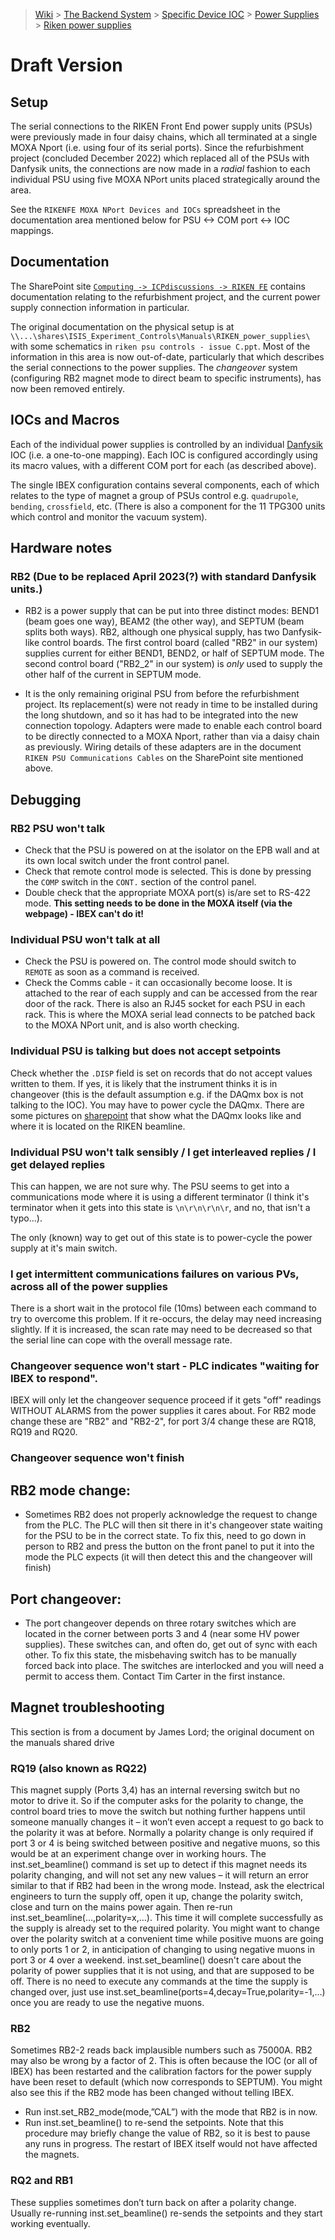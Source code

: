 > [Wiki](Home) > [The Backend System](The-Backend-System) > [Specific Device IOC](Specific-Device-IOC) > [Power Supplies](Power-Supplies) > [Riken power supplies](Riken-power-supplies)

# Draft Version

## Setup

The serial connections to the RIKEN Front End power supply units (PSUs) were previously made in four daisy chains, which all terminated at a single MOXA Nport (i.e. using four of its serial ports).  Since the refurbishment project (concluded December 2022) which replaced all of the PSUs with Danfysik units, the connections are now made in a _radial_ fashion to each individual PSU using five MOXA NPort units placed strategically around the area.

See the `RIKENFE MOXA NPort Devices and IOCs` spreadsheet in the documentation area mentioned below for PSU <-> COM port <-> IOC mappings.

## Documentation

The SharePoint site [`Computing -> ICPdiscussions -> RIKEN FE`](http://www.facilities.rl.ac.uk/isis/computing/ICPdiscussions/RIKEN%20FE) contains documentation relating to the refurbishment project, and the current power supply connection information in particular.

The original documentation on the physical setup is at `\\...\shares\ISIS_Experiment_Controls\Manuals\RIKEN_power_supplies\` with some schematics in `riken psu controls - issue C.ppt`.  Most of the information in this area is now out-of-date, particularly that which describes the serial connections to the power supplies.  The _changeover_ system (configuring RB2 magnet mode to direct beam to specific instruments), has now been removed entirely.

## IOCs and Macros

Each of the individual power supplies is controlled by an individual [Danfysik](https://github.com/ISISComputingGroup/ibex_developers_manual/wiki/Danfysik) IOC (i.e. a one-to-one mapping).  Each IOC is configured accordingly using its macro values, with a different COM port for each (as described above).

The single IBEX configuration contains several components, each of which relates to the type of magnet a group of PSUs control e.g. `quadrupole`, `bending`, `crossfield`, etc.  (There is also a component for the 11 TPG300 units which control and monitor the vacuum system).

## Hardware notes

### RB2 (**Due to be replaced April 2023(?) with standard Danfysik units.**)

- RB2 is a power supply that can be put into three distinct modes: BEND1 (beam goes one way), BEAM2 (the other way), and SEPTUM (beam splits both ways). RB2, although one physical supply, has two Danfysik-like control boards. The first control board (called "RB2" in our system) supplies current for either BEND1, BEND2, or half of SEPTUM mode. The second control board ("RB2_2" in our system) is *only* used to supply the other half of the current in SEPTUM mode.

- It is the only remaining original PSU from before the refurbishment project.  Its replacement(s) were not ready in time to be installed during the long shutdown, and so it has had to be integrated into the new connection topology.  Adapters were made to enable each control board to be directly connected to a MOXA Nport, rather than via a daisy chain as previously.  Wiring details of these adapters are in the document `RIKEN PSU Communications Cables` on the SharePoint site mentioned above.


## Debugging

### RB2 PSU won't talk
- Check that the PSU is powered on at the isolator on the EPB wall and at its own local switch under the front control panel.
- Check that remote control mode is selected.  This is done by pressing the `COMP` switch in the `CONT.` section of the control panel.
- Double check that the appropriate MOXA port(s) is/are set to RS-422 mode. **This setting needs to be done in the MOXA itself (via the webpage) - IBEX can't do it!**

### Individual PSU won't talk at all

- Check the PSU is powered on.  The control mode should switch to `REMOTE` as soon as a command is received.
- Check the Comms cable - it can occasionally become loose. It is attached to the rear of each supply and can be accessed from the rear door of the rack.  There is also an RJ45 socket for each PSU in each rack.  This is where the MOXA serial lead connects to be patched back to the MOXA NPort unit, and is also worth checking.

### Individual PSU is talking but does not accept setpoints
Check whether the `.DISP` field is set on records that do not accept values written to them. If yes, it is likely that the instrument thinks it is in changeover (this is the default assumption e.g. if the DAQmx box is not talking to the IOC). You may have to power cycle the DAQmx. There are some pictures on [sharepoint](https://www.facilities.rl.ac.uk/isis/computing/ICPdiscussions/Forms/AllItems.aspx?RootFolder=%2Fisis%2Fcomputing%2FICPdiscussions%2FRIKEN%20FE&FolderCTID=0x01200027AD8F05966A2748B3B04C98BB5B442B&View={F2C33C51-70E6-4343-B937-2C59A2568306}&InitialTabId=Ribbon%2EDocument&VisibilityContext=WSSTabPersistence) that show what the DAQmx looks like and where it is located on the RIKEN beamline.

### Individual PSU won't talk sensibly / I get interleaved replies / I get delayed replies

This can happen, we are not sure why. The PSU seems to get into a communications mode where it is using a different terminator (I think it's terminator when it gets into this state is `\n\r\n\r\n\r`, and no, that isn't a typo...).

The only (known) way to get out of this state is to power-cycle the power supply at it's main switch.

### I get intermittent communications failures on various PVs, across all of the power supplies

There is a short wait in the protocol file (10ms) between each command to try to overcome this problem. If it re-occurs, the delay may need increasing slightly. If it is increased, the scan rate may need to be decreased so that the serial line can cope with the overall message rate.

### Changeover sequence won't start - PLC indicates "waiting for IBEX to respond".

IBEX will only let the changeover sequence proceed if it gets "off" readings WITHOUT ALARMS from the power supplies it cares about. For RB2 mode change these are "RB2" and "RB2-2", for port 3/4 change these are RQ18, RQ19 and RQ20.

### Changeover sequence won't finish

## RB2 mode change:
- Sometimes RB2 does not properly acknowledge the request to change from the PLC. The PLC will then sit there in it's changeover state waiting for the PSU to be in the correct state. To fix this, need to go down in person to RB2 and press the button on the front panel to put it into the mode the PLC expects (it will then detect this and the changeover will finish)

## Port changeover:
- The port changeover depends on three rotary switches which are located in the corner between ports 3 and 4 (near some HV power supplies). These switches can, and often do, get out of sync with each other. To fix this state, the misbehaving switch has to be manually forced back into place. The switches are interlocked and you will need a permit to access them. Contact Tim Carter in the first instance.

## Magnet troubleshooting 

This section is from a document by James Lord; the original document on the manuals shared drive

### RQ19 (also known as RQ22)
This magnet supply (Ports 3,4) has an internal reversing switch but no motor to drive it. So if the computer asks for the polarity to change, the control board tries to move the switch but nothing further happens until someone manually changes it – it won’t even accept a request to go back to the polarity it was at before. Normally a polarity change is only required if port 3 or 4 is being switched between positive and negative muons, so this would be at an experiment change over in working hours.
The inst.set_beamline() command is set up to detect if this magnet needs its polarity changing, and will not set any new values – it will return an error similar to that if RB2 had been in the wrong mode. Instead, ask the electrical engineers to turn the supply off, open it up, change the polarity switch, close and turn on the mains power again. Then re-run inst.set_beamline(…,polarity=x,…). This time it will complete successfully as the supply is already set to the required polarity.
You might want to change over the polarity switch at a convenient time while positive muons are going to only ports 1 or 2, in anticipation of changing to using negative muons in port 3 or 4 over a weekend. inst.set_beamline() doesn't care about the polarity of power supplies that it is not using, and that are supposed to be off. There is no need to execute any commands at the time the supply is changed over, just use inst.set_beamline(ports=4,decay=True,polarity=-1,…) once you are ready to use the negative muons.

### RB2
Sometimes RB2-2 reads back implausible numbers such as 75000A. RB2 may also be wrong by a factor of 2. This is often because the IOC (or all of IBEX) has been restarted and the calibration factors for the power supply have been reset to default (which now corresponds to SEPTUM). You might also see this if the RB2 mode has been changed without telling IBEX.
- Run inst.set_RB2_mode(mode,”CAL”) with the mode that RB2 is in now.
- Run inst.set_beamline() to re-send the setpoints.
Note that this procedure may briefly change the value of RB2, so it is best to pause any runs in progress. The restart of IBEX itself would not have affected the magnets.

### RQ2 and RB1
These supplies sometimes don’t turn back on after a polarity change. Usually re-running inst.set_beamline() re-sends the setpoints and they start working eventually.
